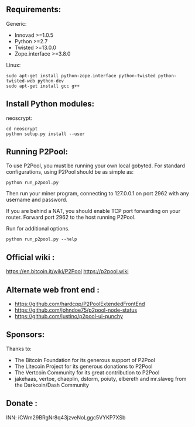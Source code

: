 Requirements:
-------------------------
Generic:

* Innovad >=1.0.5
* Python >=2.7
* Twisted >=13.0.0
* Zope.interface >=3.8.0

Linux:

    sudo apt-get install python-zope.interface python-twisted python-twisted-web python-dev
    sudo apt-get install gcc g++

Install Python modules:
-------------------------
neoscrypt:

    cd neoscrypt
    python setup.py install --user

Running P2Pool:
-------------------------
To use P2Pool, you must be running your own local gobyted. For standard
configurations, using P2Pool should be as simple as:

    python run_p2pool.py 

Then run your miner program, connecting to 127.0.0.1 on port 2962 with any
username and password.

If you are behind a NAT, you should enable TCP port forwarding on your
router. Forward port 2962 to the host running P2Pool.

Run for additional options.

    python run_p2pool.py --help

Official wiki :
-------------------------
https://en.bitcoin.it/wiki/P2Pool
https://p2pool.wiki

Alternate web front end :
-------------------------
* https://github.com/hardcpp/P2PoolExtendedFrontEnd
* https://github.com/johndoe75/p2pool-node-status
* https://github.com/justino/p2pool-ui-punchy

Sponsors:
-------------------------
Thanks to:
* The Bitcoin Foundation for its generous support of P2Pool
* The Litecoin Project for its generous donations to P2Pool
* The Vertcoin Community for its great contribution to P2Pool
* jakehaas, vertoe, chaeplin, dstorm, poiuty, elbereth  and mr.slaveg from the Darkcoin/Dash Community

Donate :
-------------------------
INN: iCWm29BRgNr8q43jzveNoLggc5VYKP7XSb
